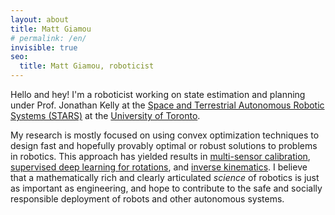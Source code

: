 ```yaml
---
layout: about
title: Matt Giamou
# permalink: /en/
invisible: true
seo:
  title: Matt Giamou, roboticist
---
```


Hello and hey! I'm a roboticist working on state estimation and planning under Prof. Jonathan Kelly at the [Space and Terrestrial Autonomous Robotic Systems (STARS)](https://starslab.ca) at the [University of Toronto](https://utoronto.ca). 

My research is mostly focused on using convex optimization techniques to design fast and hopefully provably optimal or robust solutions to problems in robotics. This approach has yielded results in [multi-sensor calibration](https://arxiv.org/abs/2005.08298), [supervised deep learning for rotations](https://arxiv.org/abs/2006.01031), and [inverse kinematics](https://arxiv.org/abs/1909.09318). I believe that a mathematically rich and clearly articulated _science_ of robotics is just as important as engineering, and hope to contribute to the safe and socially responsible deployment of robots and other autonomous systems. 

